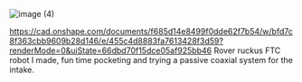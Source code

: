 
![image (4)](https://github.com/user-attachments/assets/5d5996a5-a38c-439d-a430-a3cd8634bfd6)

https://cad.onshape.com/documents/f685d14e8499f0dde62f7b54/w/bfd7c8f363cbb9609b28d146/e/455c4d8883fa7613428f3d59?renderMode=0&uiState=66dbd70f15dce05af925bb46
Rover ruckus FTC robot I made, fun time pocketing and trying a passive coaxial system for the intake. 
